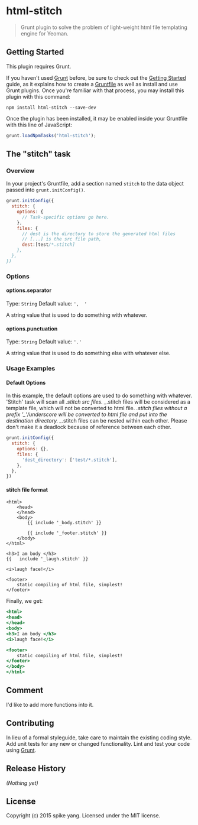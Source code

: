 # html-stitch

> Grunt plugin to solve the problem of light-weight html file templating engine for Yeoman.

## Getting Started
This plugin requires Grunt.

If you haven't used [Grunt](http://gruntjs.com/) before, be sure to check out the [Getting Started](http://gruntjs.com/getting-started) guide, as it explains how to create a [Gruntfile](http://gruntjs.com/sample-gruntfile) as well as install and use Grunt plugins. Once you're familiar with that process, you may install this plugin with this command:

```shell
npm install html-stitch --save-dev
```

Once the plugin has been installed, it may be enabled inside your Gruntfile with this line of JavaScript:

```js
grunt.loadNpmTasks('html-stitch');
```

## The "stitch" task

### Overview
In your project's Gruntfile, add a section named `stitch` to the data object passed into `grunt.initConfig()`.

```js
grunt.initConfig({
  stitch: {
    options: {
      // Task-specific options go here.
    },
    files: {
      // dest is the directory to store the generated html files
      // [...] is the src file path, 
      dest:[test/*.stitch]
    },
  },
})
```

### Options

#### options.separator
Type: `String`
Default value: `',  '`

A string value that is used to do something with whatever.

#### options.punctuation
Type: `String`
Default value: `'.'`

A string value that is used to do something else with whatever else.

### Usage Examples

#### Default Options
In this example, the default options are used to do something with whatever. 'Stitch' task will scan all *.stitch src files. _*.stitch files will be considered as a template file, which will not be converted to html file. *.stitch files without a prefix '_'/underscore will be converted to html file and put into the destination directory. _*.stitch files can be nested within each other. Please don't make it a deadlock because of reference between each other.

```js
grunt.initConfig({
  stitch: {
    options: {},
    files: {
      'dest_directory': ['test/*.stitch'],
    },
  },
})
```

#### stitch file format
```index.stitch
<html>
	<head>
	</head>
	<body>
		{{ include '_body.stitch' }}

		{{ include '_footer.stitch' }}
	</body>
</html>
```

```_body.stitch
<h3>I am body </h3>
{{   include '_laugh.stitch' }}
```

```_laugh.stitch
<i>laugh face!</i>
```

```_footer.stitch
<footer>
	static compiling of html file, simplest!
</footer>
```

Finally, we get:
```index.html
<html>
<head>
</head>
<body>
<h3>I am body </h3>
<i>laugh face!</i>

<footer>
	static compiling of html file, simplest!
</footer>
</body>
</html>
```
## Comment
I'd like to add more functions into it.

## Contributing
In lieu of a formal styleguide, take care to maintain the existing coding style. Add unit tests for any new or changed functionality. Lint and test your code using [Grunt](http://gruntjs.com/).

## Release History
_(Nothing yet)_

## License
Copyright (c) 2015 spike yang. Licensed under the MIT license.
